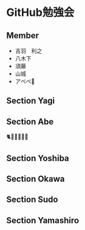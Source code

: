 # GitHub勉強会

## Member

* 吉羽　利之
* 八木下
* 須藤
* 山城
* アベべ👶

## Section Yagi

## Section Abe
🐈🐶🐑🐐🍶🍻

## Section Yoshiba

## Section Okawa

## Section Sudo

## Section Yamashiro
